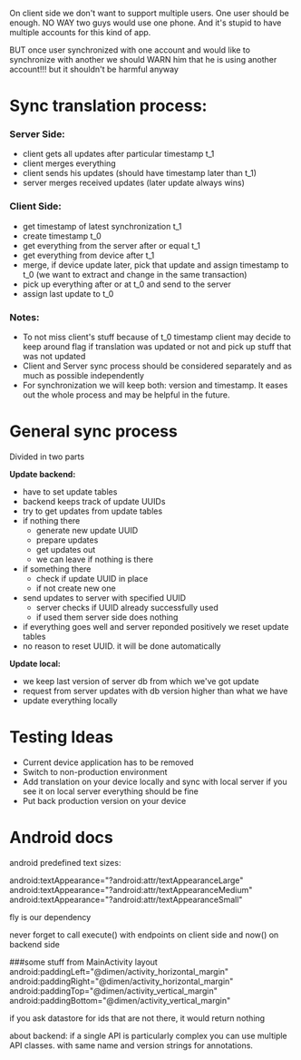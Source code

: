 On client side we don't want to support multiple users. One user should be enough.
NO WAY two guys would use one phone. And it's stupid to have multiple accounts for this kind of app.

BUT once user synchronized with one account and would like to synchronize with another we should
WARN him that he is using another account!!! but it shouldn't be harmful anyway


# Sync translation process:

### Server Side:
- client gets all updates after particular timestamp t_1
- client merges everything
- client sends his updates (should have timestamp later than t_1)
- server merges received updates
(later update always wins)

### Client Side:
- get timestamp of latest synchronization t_1
- create timestamp t_0
- get everything from the server after or equal t_1
- get everything from device after t_1
- merge, if device update later, pick that update and assign timestamp to t_0
(we want to extract and change in the same transaction)
- pick up everything after or at t_0 and send to the server
- assign last update to t_0

### Notes:
* To not miss client's stuff because of t_0 timestamp
client may decide to keep around flag if translation was updated or not
and pick up stuff that was not updated
* Client and Server sync process should be considered separately
and as much as possible independently
* For synchronization we will keep both: version and timestamp.
It eases out the whole process and may be helpful in the future.


# General sync process

Divided in two parts

**Update backend:**
* have to set update tables
* backend keeps track of update UUIDs
* try to get updates from update tables
* if nothing there
    * generate new update UUID
    * prepare updates
    * get updates out
    * we can leave if nothing is there
* if something there
    * check if update UUID in place
    * if not create new one
* send updates to server with specified UUID
    * server checks if UUID already successfully used
    * if used them server side does nothing
* if everything goes well and server reponded positively
    we reset update tables
* no reason to reset UUID. it will be done automatically

**Update local:**
* we keep last version of server db from which we've got update
* request from server updates with db version higher than what we have
* update everything locally


# Testing Ideas
* Current device application has to be removed
* Switch to non-production environment
* Add translation on your device locally and sync with local server
    if you see it on local server everything should be fine
* Put back production version on your device



# Android docs

android predefined text sizes:


android:textAppearance="?android:attr/textAppearanceLarge"
android:textAppearance="?android:attr/textAppearanceMedium"
android:textAppearance="?android:attr/textAppearanceSmall"

fly is our dependency

never forget to call execute() with endpoints on client side
and now() on backend side

###some stuff from MainActivity layout
android:paddingLeft="@dimen/activity_horizontal_margin"
android:paddingRight="@dimen/activity_horizontal_margin"
android:paddingTop="@dimen/activity_vertical_margin"
android:paddingBottom="@dimen/activity_vertical_margin"

if you ask datastore for ids that are not there, it would return nothing

about backend:
if a single API is particularly complex you can use multiple API classes.
with same name and version strings for annotations.